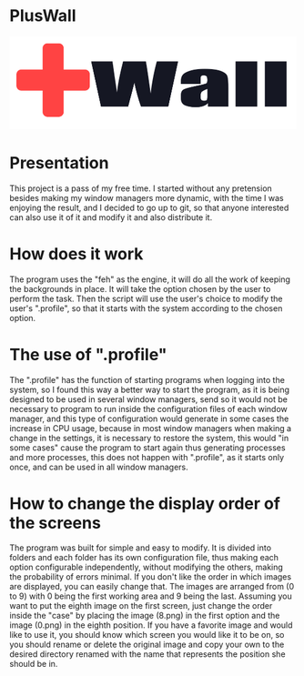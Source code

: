 # PlusWall

![alt text](https://github.com/hype-moment/PlusWall/blob/main/Readme-image/pluswall.png)

# Presentation

 This project is a pass of my free time.
 I started without any pretension besides making my window managers more dynamic,
with the time I was enjoying the result, and I decided to go up to git, 
so that anyone interested can also use it of it and modify it and also distribute it.

# How does it work

 The program uses the "feh" as the engine, 
it will do all the work of keeping the backgrounds in place.
It will take the option chosen by the user to perform the task.
 Then the script will use the user's choice to modify the user's ".profile",
so that it starts with the system according to the chosen option.

# The use of ".profile"

 The ".profile" has the function of starting programs when logging into the system,
so I found this way a better way to start the program,
as it is being designed to be used in several window managers,
send so it would not be necessary to program to run inside the
configuration files of each window manager, and this type of configuration
would generate in some cases the increase in CPU usage, because in most window managers
when making a change in the settings, it is necessary to restore the system,
this would "in some cases" cause the program to start again thus generating
processes and more processes, this does not happen with ".profile",
as it starts only once, and can be used in all window managers.

# How to change the display order of the screens

 The program was built for simple and easy to modify.
 It is divided into folders and each folder has its own configuration file,
thus making each option configurable independently, without modifying the others,
making the probability of errors minimal.
 If you don't like the order in which images are displayed, you can easily change that.
 The images are arranged from (0 to 9) with 0 being the first working area and 9 being the last.
Assuming you want to put the eighth image on the first screen, 
just change the order inside the "case" 
by placing the image (8.png) in the first option and the image (0.png) in the eighth position.
 If you have a favorite image and would like to use it,
you should know which screen you would like it to be on,
so you should rename or delete the original image and copy
your own to the desired directory renamed with the name that represents the position she should be in.
